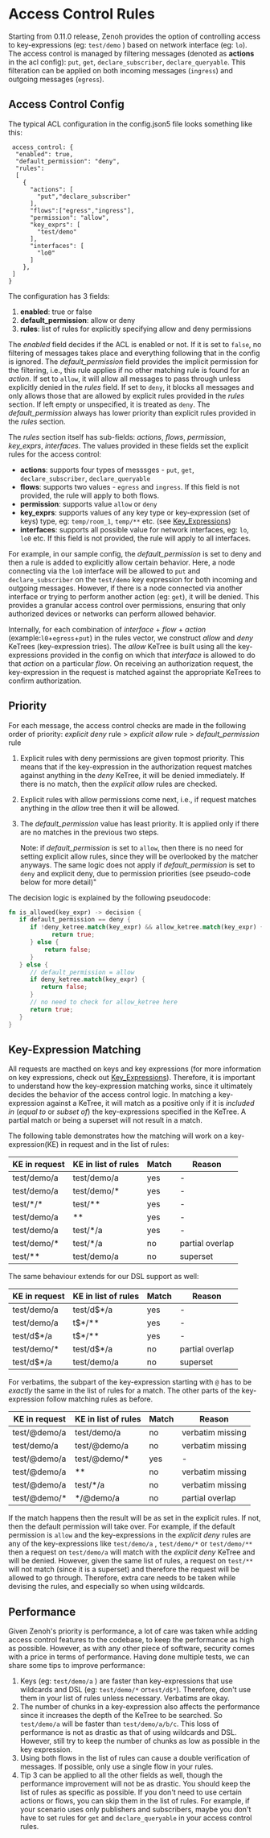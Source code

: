 # Access Control Rules 

Starting from 0.11.0 release, Zenoh provides the option of controlling access to key-expressions (eg: `test/demo` ) based on network interface (eg: `lo`). The access control is managed by filtering messages (denoted as **actions** in the acl config): `put`, `get`, `declare_subscriber`, `declare_queryable`. This filteration can be applied on both incoming messages (`ingress`) and outgoing messages (`egress`).

## Access Control Config

The typical ACL configuration in the config.json5 file looks something like this:

```json5
 access_control: {
  "enabled": true,
  "default_permission": "deny",
  "rules": 
  [
    {
      "actions": [
        "put","declare_subscriber"
      ],
      "flows":["egress","ingress"],
      "permission": "allow",
      "key_exprs": [
        "test/demo"
      ],
      "interfaces": [
        "lo0"
      ]
    },
 ]
}
```


The configuration has 3 fields:

1. **enabled**: true or false
2. **default_permission**: allow or deny 
3. **rules**: list of rules for explicitly specifying allow and deny permissions

The *enabled* field decides if the ACL is enabled or not. If it is set to `false`, no filtering of messages takes place and everything following that in the config is ignored.
The *default_permission* field provides the implicit permission for the filtering, i.e., this rule applies if no other matching rule is found for an *action*. If set to `allow`, it will allow all messages to pass through unless explicitly denied in the *rules* field. If set to `deny`, it blocks all messages and only allows those that are allowed by explicit rules provided in the *rules* section. If left empty or unspecified, it is treated as `deny`. The *default_permission* always has lower priority than explicit rules provided in the *rules* section.

The *rules* section itself has sub-fields: *actions*, *flows*, *permission*, *key_exprs*, *interfaces*. The values provided in these fields set the explicit rules for the access control:

* **actions**: supports four types of messsges - `put`, `get`, `declare_subscriber`, `declare_queryable`
* **flows**: supports two values - `egress` and `ingress`. If this field is not provided, the rule will apply to both flows.
* **permission**: supports value `allow` or `deny`
* **key_exprs**: supports values of any key type or key-expression (set of keys) type, eg: `temp/room_1`, `temp/**` etc. (see [Key_Expressions](https://github.com/eclipse-zenoh/roadmap/blob/main/rfcs/ALL/Key%20Expressions.md))
* **interfaces**: supports all possible value for network interfaces, eg: `lo`, `lo0` etc. If this field is not provided, the rule will apply to all interfaces.

For example, in our sample config, the *default_permission* is set to deny and then a rule is added to explicitly allow certain behavior.  Here, a node connecting via the `lo0` interface will be allowed to `put` and `declare_subscriber` on the `test/demo` key expression for both incoming and outgoing messages. However, if there is a node connected via another interface or trying to perform another action (eg: `get`), it will be denied. This provides a granular access control over permissions, ensuring that only authorized devices or networks can perform allowed behavior. 

Internally, for each combination of *interface* + *flow* + *action*  (example:`l0`+`egress`+`put`) in the rules vector, we construct *allow* and *deny* KeTrees (key-expression tries). The *allow* KeTree is built using all the key-expressions provided in the config on which that *interface* is allowed to do that *action* on a particular *flow*. On receiving an authorization request, the key-expression in the request is matched against the appropriate KeTrees to confirm authorization.

## Priority 

For each message, the access control checks are made in the following order of priority:
*explicit deny* rule > *explicit allow* rule > *default_permission* rule

1. Explicit rules with deny permissions are given topmost priority. This means that if the key-expression in the  authorization request matches against anything in the *deny* KeTree, it will be denied immediately. If there is no match, then the *explicit allow* rules are checked.
2. Explicit rules with allow permissions come next, i.e., if request matches anything in the *allow* tree then it will be allowed.
3. The *default_permission* value has least priority. It is applied only if there are no matches in the previous two steps.
    
    Note: if *default_permission* is set to `allow`, then there is no need for setting explicit allow rules, since they will be overlooked by the matcher anyways. The same logic does not apply if *default_permission* is set to `deny` and explicit deny, due to permission priorities (see pseudo-code below for more detail)"

The decision logic is explained by the following pseudocode:

```rust
fn is_allowed(key_expr) -> decision {
   if default_permission == deny {
      if !deny_ketree.match(key_expr) && allow_ketree.match(key_expr) {
            return true;
      } else {
          return false;
      }
   } else { 
      // default_permission = allow
      if deny_ketree.match(key_expr) {
         return false;
      } 
      // no need to check for allow_ketree here
      return true; 
   }
}
```

## Key-Expression Matching

All requests are macthed on keys and key expressions (for more information on key expressions, check out [Key_Expressions](https://github.com/eclipse-zenoh/roadmap/blob/main/rfcs/ALL/Key%20Expressions.md)). Therefore, it is important to understand how the key-expression matching works, since it ultimately decides the behavior of the access control logic. In matching a key-expression against a KeTree, it will match as a positive only if it is *included in* (*equal to* or *subset of*) the key-expressions specified in the KeTree. A partial match or being a superset will not result in a match.

The following table demonstrates how the matching will work on a key-expression(KE) in request and in the list of rules:

| KE in request | KE in list of rules | Match | Reason |
|---------------|---------------|-------|------|
| test/demo/a         | test/demo/a         | yes   | - |
| test/demo/a         | test/demo/*         | yes   | -  |
| test/\*/\*         | test/**          | yes   | - |
| test/demo/a         | **            | yes   | - |
| test/demo/a         | test/*/a         | yes   | -  |
| test/demo/*         | test/*/a         | no    | partial overlap |
| test/**          | test/demo/a         | no    |superset |

The same behaviour extends for our DSL support as well:

| KE in request | KE in list of rules | Match |Reason |
|---------------|---------------|-------|----|
| test/demo/a         | test/d$*/a         | yes   | -  | 
| test/demo/a         | t$*/**            | yes   | -  | 
| test/d$*/a        | t$*/**            | yes   | -  |
| test/demo/*         | test/d$*/a         | no    | partial overlap  |
| test/d$*/a          | test/demo/a         | no    | superset  |

For verbatims, the subpart of the key-expression starting with `@` has to be *exactly* the same in the list of rules for a match. The other parts of the key-expression follow matching rules as before.

| KE in request | KE in list of rules | Match |Reason|
|---------------|---------------|-------|-----|
| test/@demo/a         | test/demo/a         | no   | verbatim missing  | 
| test/demo/a         | test/@demo/a         | no   | verbatim missing | 
| test/@demo/a         | test/@demo/*         | yes   | -  | 
| test/@demo/a         | **            | no   | verbatim missing  | 
| test/@demo/a         | test/*/a         | no   | verbatim missing  | 
| test/@demo/*         | */@demo/a         | no    | partial overlap  | 

If the match happens then the result will be as set in the explicit rules. If not, then the default permission will take over. For example, if the default permission is `allow` and the key-expressions in the *explicit deny* rules are any of the key-expressions like `test/demo/a` , `test/demo/*` or `test/demo/**` then a request on `test/demo/a` will match with the *explicit deny* KeTree and will be denied. However, given the same list of rules, a request on `test/**` will not match (since it is a superset) and therefore the request will be allowed to go through. Therefore, extra care needs to be taken while devising the rules, and especially so when using wildcards.


## Performance

Given Zenoh's priority is performance, a lot of care was taken while adding access control features to the codebase, to keep the performance as high as possible. However, as with any other piece of software, security comes with a price in terms of performance. Having done multiple tests, we can share some tips to improve performance:

1. Keys (eg: `test/demo/a` ) are faster than key-expressions that use wildcards and DSL (eg: `test/demo/*` or`test/d$*`). Therefore, don't use them in your list of rules unless necessary. Verbatims are okay.
2. The number of chunks in a key-expression also affects the performance since it increases the depth of the KeTree to be searched. So `test/demo/a` will be faster than `test/demo/a/b/c`. This loss of performance is not as drastic as that of using wildcards and DSL. However, still try to keep the number of chunks as low as possible in the key expression.
3. Using both flows in the list of rules can cause a double verification of messages. If possible, only use a single flow in your rules.
4. Tip 3 can be applied to all the other fields as well, though the performance improvement will not be as drastic. You should keep the list of rules as specific as possible. If you don't need to use certain actions or flows, you can skip them in the list of rules. For example, if your scenario uses only publishers and subscribers, maybe you don't have to set rules for `get` and `declare_queryable` in your access control rules.
